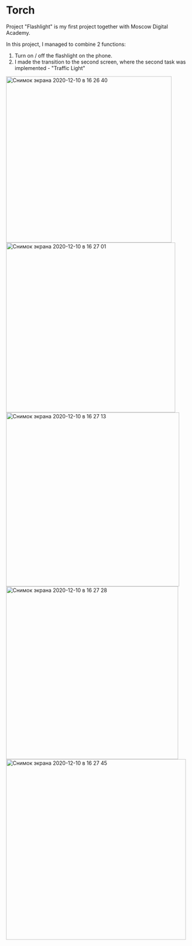 # Torch

Project "Flashlight" is my first project together with Moscow Digital Academy.

In this project, I managed to combine 2 functions:
1. Turn on / off the flashlight on the phone.
2. I made the transition to the second screen, where the second task was implemented - "Traffic Light"


<img width="452" alt="Снимок экрана 2020-12-10 в 16 26 40" src="https://user-images.githubusercontent.com/75224149/101779859-d7206880-3b06-11eb-8e09-b8dc93f8e0b1.png">

<img width="462" alt="Снимок экрана 2020-12-10 в 16 27 01" src="https://user-images.githubusercontent.com/75224149/101780499-ab51b280-3b07-11eb-8ffb-5d1d11453cbb.png">

<img width="473" alt="Снимок экрана 2020-12-10 в 16 27 13" src="https://user-images.githubusercontent.com/75224149/101780506-ae4ca300-3b07-11eb-8ac9-e325a79907f5.png">

<img width="470" alt="Снимок экрана 2020-12-10 в 16 27 28" src="https://user-images.githubusercontent.com/75224149/101780508-af7dd000-3b07-11eb-889f-bd3c678eaea5.png">

<img width="491" alt="Снимок экрана 2020-12-10 в 16 27 45" src="https://user-images.githubusercontent.com/75224149/101780510-b0166680-3b07-11eb-9533-4a02c012c8ca.png">
